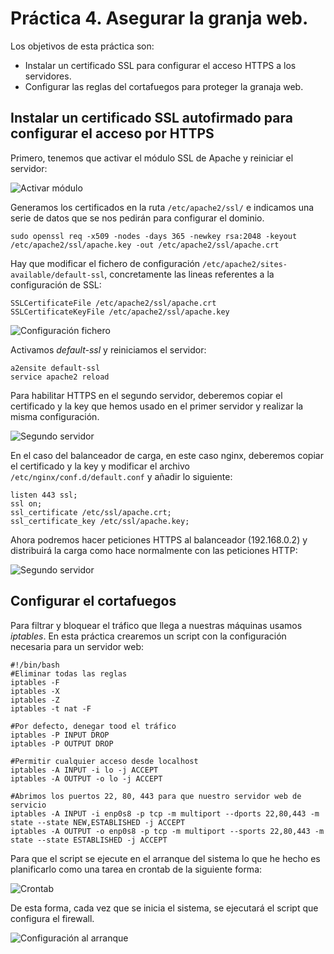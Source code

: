 # Práctica 4. Asegurar la granja web.

Los objetivos de esta práctica son:

- Instalar un certificado SSL para configurar el acceso HTTPS a los servidores.
- Configurar las reglas del cortafuegos para proteger la granaja web.

## Instalar un certificado SSL autofirmado para configurar el acceso por HTTPS

Primero, tenemos que activar el módulo SSL de Apache y reiniciar el servidor:

![Activar módulo](img/updateconfig.png) 

Generamos los certificados en la ruta `/etc/apache2/ssl/` e indicamos una serie de datos que se nos pedirán para configurar el dominio.

	sudo openssl req -x509 -nodes -days 365 -newkey rsa:2048 -keyout /etc/apache2/ssl/apache.key -out /etc/apache2/ssl/apache.crt

Hay que modificar el fichero de configuración `/etc/apache2/sites-available/default-ssl`, concretamente las lineas referentes a la configuración de SSL:

	SSLCertificateFile /etc/apache2/ssl/apache.crt
	SSLCertificateKeyFile /etc/apache2/ssl/apache.key
	
![Configuración fichero](img/certconfigfile.png) 

Activamos *default-ssl* y reiniciamos el servidor:

	a2ensite default-ssl
	service apache2 reload
	
Para habilitar HTTPS en el segundo servidor, deberemos copiar el certificado y la key que hemos usado en el primer servidor y realizar la misma configuración.

![Segundo servidor](img/copycertificates.png) 

En el caso del balanceador de carga, en este caso nginx, deberemos copiar el certificado y la key y modificar el archivo `/etc/nginx/conf.d/default.conf` y añadir lo siguiente:

	listen 443 ssl;
	ssl on;
	ssl_certificate /etc/ssl/apache.crt;
	ssl_certificate_key /etc/ssl/apache.key;

Ahora podremos hacer peticiones HTTPS al balanceador (192.168.0.2) y distribuirá la carga como hace normalmente con las peticiones HTTP:

![Segundo servidor](img/testLBhttps.png) 

## Configurar el cortafuegos

Para filtrar y bloquear el tráfico que llega a nuestras máquinas usamos *iptables*. En esta práctica crearemos un script con la configuración necesaria para un servidor web:

	#!/bin/bash
	#Eliminar todas las reglas
	iptables -F
	iptables -X
	iptables -Z
	iptables -t nat -F

	#Por defecto, denegar tood el tráfico
	iptables -P INPUT DROP
	iptables -P OUTPUT DROP

	#Permitir cualquier acceso desde localhost
	iptables -A INPUT -i lo -j ACCEPT
	iptables -A OUTPUT -o lo -j ACCEPT

	#Abrimos los puertos 22, 80, 443 para que nuestro servidor web de servicio
	iptables -A INPUT -i enp0s8 -p tcp -m multiport --dports 22,80,443 -m state --state NEW,ESTABLISHED -j ACCEPT
	iptables -A OUTPUT -o enp0s8 -p tcp -m multiport --sports 22,80,443 -m state --state ESTABLISHED -j ACCEPT

Para que el script se ejecute en el arranque del sistema lo que he hecho es planificarlo como una tarea en crontab de la siguiente forma:

![Crontab](img/crontab.png)

De esta forma, cada vez que se inicia el sistema, se ejecutará el script que configura el firewall.

![Configuración al arranque](img/iptables-startup2.png)



	
